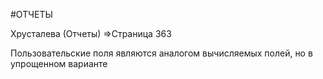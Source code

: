 #ОТЧЕТЫ

Хрусталева (Отчеты) =>Страница 363

Пользовательские поля являются аналогом вычисляемых полей, но в упрощенном варианте
